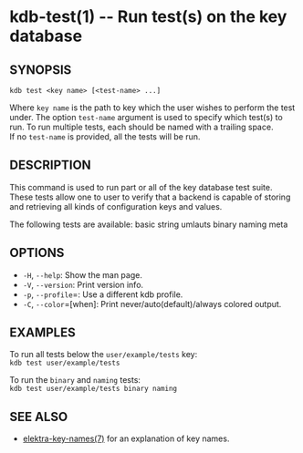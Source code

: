 kdb-test(1) -- Run test(s) on the key database
==============================================

## SYNOPSIS

`kdb test <key name> [<test-name> ...]`  

Where `key name` is the path to key which the user wishes to perform the test under.
The option `test-name` argument is used to specify which test(s) to run. To run multiple tests, each should be named with a trailing space.  
If no `test-name` is provided, all the tests will be run.  

## DESCRIPTION

This command is used to run part or all of the key database test suite.  
These tests allow one to user to verify that a backend is capable of storing and retrieving all kinds of configuration keys and values.  

The following tests are available: basic string umlauts binary naming meta  

## OPTIONS

- `-H`, `--help`:
  Show the man page.
- `-V`, `--version`:
  Print version info.
- `-p`, `--profile`=<profile>:
  Use a different kdb profile.
- `-C`, `--color`=[when]:
  Print never/auto(default)/always colored output.

## EXAMPLES

To run all tests below the `user/example/tests` key:  
`kdb test user/example/tests`  

To run the `binary` and `naming` tests:  
`kdb test user/example/tests binary naming`  

## SEE ALSO

- [elektra-key-names(7)](elektra-key-names.md) for an explanation of key names.